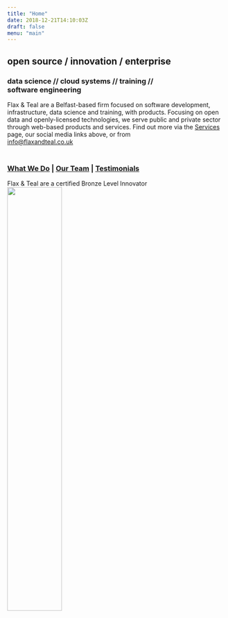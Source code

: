 ```yaml
---
title: "Home"
date: 2018-12-21T14:10:03Z
draft: false
menu: "main"
---
```

## open source / innovation / enterprise

### data science // cloud systems // training // software&nbsp;engineering

Flax & Teal are a Belfast-based firm focused on software development, infrastructure, data science and training, with products. Focusing on open data and openly-licensed technologies, we serve public and private sector through web-based products and services. Find out more via the [Services](http://flaxandteal.co.uk/services) page, our social media links above, or from<br/> <a href='mailto:info@flaxandteal.co.uk'>info@flaxandteal.co.uk</a></br>  

### <br>[What We Do](https://flaxandteal.co.uk/video) | [Our Team](https://flaxandteal.co.uk/team/) | [Testimonials](https://flaxandteal.co.uk/testimonials/)</br>
Flax & Teal are a certified Bronze Level Innovator
<img src="https://github.com/flaxandteal/flaxandteal-website/blob/master/static/images/-%20Bronze%20Innovator%20Stamp.png" width=50% height=50%>
